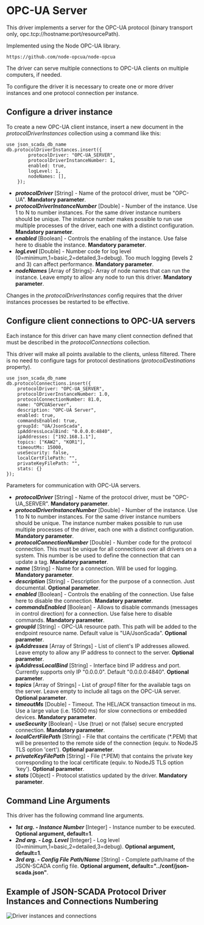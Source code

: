 # OPC-UA Server

This driver implements a server for the OPC-UA protocol (binary transport only, opc.tcp://hostname:port/resourcePath).

Implemented using the Node OPC-UA library.

    https://github.com/node-opcua/node-opcua

The driver can serve multiple connections to OPC-UA clients on multiple computers, if needed. 

To configure the driver it is necessary to create one or more driver instances and one protocol connection per instance.

##  Configure a driver instance

To create a new OPC-UA client instance, insert a new document in the _protocolDriverInstances_ collection using a command like this:

    use json_scada_db_name
    db.protocolDriverInstances.insert({
            protocolDriver: "OPC-UA_SERVER",
            protocolDriverInstanceNumber: 1,
            enabled: true,
            logLevel: 1,
            nodeNames: [],
        });

* _**protocolDriver**_ [String] - Name of the protocol driver, must be "OPC-UA". **Mandatory parameter**.
* _**protocolDriverInstanceNumber**_ [Double] - Number of the instance. Use 1 to N to number instances. For the same driver instance numbers should be unique. The instance number makes possible to run use multiple processes of the driver, each one with a distinct configuration. **Mandatory parameter**.
* _**enabled**_ [Boolean] - Controls the enabling of the instance. Use false here to disable the instance. **Mandatory parameter**.
* _**logLevel**_ [Double] - Number code for log level (0=minimum,1=basic,2=detailed,3=debug). Too much logging (levels 2 and 3) can affect performance. **Mandatory parameter**.
* _**nodeNames**_ [Array of Strings]- Array of node names that can run the instance. Leave empty to allow any node to run this driver. **Mandatory parameter**.

Changes in the _protocolDriverInstances_ config requires that the driver instances processes be restarted to be effective.

## Configure client connections to OPC-UA servers

Each instance for this driver can have many client connection defined that must be described in the _protocolConnections_ collection.

This driver will make all points available to the clients, unless filtered. There is no need to configure tags for protocol destinations (_protocolDestinations_ property).

    use json_scada_db_name
    db.protocolConnections.insert({
        protocolDriver: "OPC-UA_SERVER",
        protocolDriverInstanceNumber: 1.0,
        protocolConnectionNumber: 81.0,
        name: "OPCUAServer",
        description: "OPC-UA Server",
        enabled: true,
        commandsEnabled: true,
        groupId: "UA/JsonScada",
        ipAddressLocalBind: "0.0.0.0:4840",
        ipAddresses: ["192.168.1.1"],
        topics: ["KAW2", "KOR1"],
        timeoutMs: 15000,
        useSecurity: false,
        localCertFilePath: "",
        privateKeyFilePath: "",
        stats: {}
    });

Parameters for communication with OPC-UA servers.
* _**protocolDriver**_ [String] - Name of the protocol driver, must be  "OPC-UA_SERVER". **Mandatory parameter**.
* _**protocolDriverInstanceNumber**_ [Double] - Number of the instance. Use 1 to N to number instances. For the same driver instance numbers should be unique. The instance number makes possible to run use multiple processes of the driver, each one with a distinct configuration. **Mandatory parameter**.
* _**protocolConnectionNumber**_ [Double] - Number code for the protocol connection. This must be unique for all connections over all drivers on a system. This number is be used to define the connection that can update a tag. **Mandatory parameter**.
* _**name**_ [String] - Name for a connection. Will be used for logging. **Mandatory parameter**.
* _**description**_ [String] - Description for the purpose of a connection. Just documental. **Optional parameter**.
* _**enabled**_ [Boolean] - Controls the enabling of the connection. Use false here to disable the connection. **Mandatory parameter**.
* _**commandsEnabled**_ [Boolean] - Allows to disable commands (messages in control direction) for a connection. Use false here to disable commands. **Mandatory parameter**.
* _**groupId**_ [String] - OPC-UA resource path. This path will be added to the endpoint resource name. Default value is "UA/JsonScada". **Optional parameter**.
* _**ipAddresses**_ [Array of Strings] - List of client's IP addresses allowed. Leave empty to allow any IP address to connect to the server. **Optional parameter**.
* _**ipAddressLocalBind**_ [String] - Interface bind IP address and port. Currently supports only IP "0.0.0.0". Default "0.0.0.0:4840". **Optional parameter**.
* _**topics**_ [Array of Strings] - List of _group1_ filter for the available tags on the server. Leave empty to include all tags on the OPC-UA server. **Optional parameter**.
* _**timeoutMs**_ [Double] - Timeout. The HEL/ACK transaction timeout in ms. Use a large value (i.e. 15000 ms) for slow connections or embedded devices. **Mandatory parameter**.
* _**useSecurity**_ [Boolean] - Use (true) or not (false) secure encrypted connection. **Mandatory parameter**.
* _**localCertFilePath**_ [String] - File that contains the certificate (*.PEM) that will be presented to the remote side of the connection (equiv. to NodeJS TLS option 'cert'). **Optional parameter**.
* _**privateKeyFilePath**_ [String] - File (*.PEM) that contains the private key corresponding to the local certificate (equiv. to NodeJS TLS option 'key'). **Optional parameter**.
* _**stats**_ [Object] - Protocol statistics updated by the driver. **Mandatory parameter**.

## Command Line Arguments

This driver has the following command line arguments.

* _**1st arg. - Instance Number**_ [Integer] - Instance number to be executed. **Optional argument, default=1**.
* _**2nd arg. - Log. Level**_ [Integer] - Log level (0=minimum,1=basic,2=detailed,3=debug). **Optional argument, default=1**.
* _**3rd arg. - Config File Path/Name**_ [String] - Complete path/name of the JSON-SCADA config file. **Optional argument, default="../conf/json-scada.json"**.

## Example of JSON-SCADA Protocol Driver Instances and Connections Numbering

![Driver instances and connections](https://github.com/riclolsen/json-scada/raw/master/docs/JSON-SCADA_Connections.png "Driver Instances and Connections Numbering")
